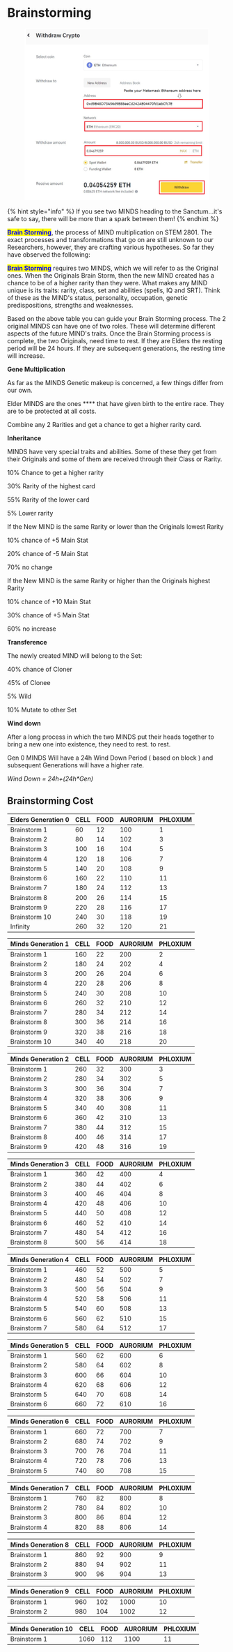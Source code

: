 # Brainstorming

<figure><img src="../../../../.gitbook/assets/unknown.png" alt=""><figcaption></figcaption></figure>

{% hint style="info" %}
If you see two MINDS heading to the Sanctum...it's safe to say, there will be more than a spark between them!
{% endhint %}

<mark style="color:blue;">**Brain Storming**</mark>, the process of MIND multiplication on STEM 2801. The exact processes and transformations that go on are still unknown to our Researchers, however, they are crafting various hypotheses. So far they have observed the following:

<mark style="color:blue;">**Brain Storming**</mark> requires two MINDS, which we will refer to as the Original ones. When the Originals Brain Storm, then the new MIND created has a chance to be of a higher rarity than they were. What makes any MIND unique is its traits: rarity, class, set and abilities (spells, IQ and SRT). Think of these as the MIND's status, personality, occupation, genetic predispositions, strengths and weaknesses.

Based on the above table you can guide your Brain Storming process. The 2 original MINDS can have one of two roles. These will determine different aspects of the future MIND's traits. Once the Brain Storming process is complete, the two Originals, need time to rest. If they are Elders the resting period will be 24 hours. If they are subsequent generations, the resting time will increase.



**Gene Multiplication**

As far as the MINDS Genetic makeup is concerned, a few things differ from our own.&#x20;

Elder MINDS are the ones **** that have given birth to the entire race. They are to be protected at all costs.

Combine any 2 Rarities and get a chance to get a higher rarity card.



**Inheritance**

MINDS have very special traits and abilities. Some of these they get from their Originals and some of them are received through their Class or Rarity.

10% Chance to get a higher rarity&#x20;

30% Rarity of the highest card&#x20;

55% Rarity of the lower card&#x20;

5% Lower rarity



If the New MIND is the same Rarity or lower than the Originals lowest Rarity

10% chance of +5 Main Stat

20% chance of -5 Main Stat

70% no change



If the New MIND is the same Rarity or higher than the Originals highest Rarity

10% chance of +10 Main Stat

30% chance of +5 Main Stat

60% no increase



**Transference**

The newly created MIND will belong to the Set:

40% chance of Cloner

45% of Clonee

5% Wild

10% Mutate to other Set



**Wind down**

After a long process in which the two MINDS put their heads together to bring a new one into existence, they need to rest. to rest.

Gen 0 MINDS Will have a 24h Wind Down Period ( based on block ) and subsequent Generations will have a higher rate.

_Wind Down = 24h+(24h\*Gen)_

## Brainstorming Cost



| Elders Generation 0 | CELL | FOOD | AURORIUM | PHLOXIUM |
| ------------------- | ---- | ---- | -------- | -------- |
| Brainstorm 1        | 60   | 12   | 100      | 1        |
| Brainstorm 2        | 80   | 14   | 102      | 3        |
| Brainstorm 3        | 100  | 16   | 104      | 5        |
| Brainstorm 4        | 120  | 18   | 106      | 7        |
| Brainstorm 5        | 140  | 20   | 108      | 9        |
| Brainstorm 6        | 160  | 22   | 110      | 11       |
| Brainstorm 7        | 180  | 24   | 112      | 13       |
| Brainstorm 8        | 200  | 26   | 114      | 15       |
| Brainstorm 9        | 220  | 28   | 116      | 17       |
| Brainstorm 10       | 240  | 30   | 118      | 19       |
| Infinity            | 260  | 32   | 120      | 21       |



| Minds Generation 1 | CELL | FOOD | AURORIUM | PHLOXIUM |
| ------------------ | ---- | ---- | -------- | -------- |
| Brainstorm 1       | 160  | 22   | 200      | 2        |
| Brainstorm 2       | 180  | 24   | 202      | 4        |
| Brainstorm 3       | 200  | 26   | 204      | 6        |
| Brainstorm 4       | 220  | 28   | 206      | 8        |
| Brainstorm 5       | 240  | 30   | 208      | 10       |
| Brainstorm 6       | 260  | 32   | 210      | 12       |
| Brainstorm 7       | 280  | 34   | 212      | 14       |
| Brainstorm 8       | 300  | 36   | 214      | 16       |
| Brainstorm 9       | 320  | 38   | 216      | 18       |
| Brainstorm 10      | 340  | 40   | 218      | 20       |



| Minds Generation 2 | CELL | FOOD | AURORIUM | PHLOXIUM |
| ------------------ | ---- | ---- | -------- | -------- |
| Brainstorm 1       | 260  | 32   | 300      | 3        |
| Brainstorm 2       | 280  | 34   | 302      | 5        |
| Brainstorm 3       | 300  | 36   | 304      | 7        |
| Brainstorm 4       | 320  | 38   | 306      | 9        |
| Brainstorm 5       | 340  | 40   | 308      | 11       |
| Brainstorm 6       | 360  | 42   | 310      | 13       |
| Brainstorm 7       | 380  | 44   | 312      | 15       |
| Brainstorm 8       | 400  | 46   | 314      | 17       |
| Brainstorm 9       | 420  | 48   | 316      | 19       |





| Minds Generation 3 | CELL | FOOD | AURORIUM | PHLOXIUM |
| ------------------ | ---- | ---- | -------- | -------- |
| Brainstorm 1       | 360  | 42   | 400      | 4        |
| Brainstorm 2       | 380  | 44   | 402      | 6        |
| Brainstorm 3       | 400  | 46   | 404      | 8        |
| Brainstorm 4       | 420  | 48   | 406      | 10       |
| Brainstorm 5       | 440  | 50   | 408      | 12       |
| Brainstorm 6       | 460  | 52   | 410      | 14       |
| Brainstorm 7       | 480  | 54   | 412      | 16       |
| Brainstorm 8       | 500  | 56   | 414      | 18       |



| Minds Generation 4 | CELL | FOOD | AURORIUM | PHLOXIUM |
| ------------------ | ---- | ---- | -------- | -------- |
| Brainstorm 1       | 460  | 52   | 500      | 5        |
| Brainstorm 2       | 480  | 54   | 502      | 7        |
| Brainstorm 3       | 500  | 56   | 504      | 9        |
| Brainstorm 4       | 520  | 58   | 506      | 11       |
| Brainstorm 5       | 540  | 60   | 508      | 13       |
| Brainstorm 6       | 560  | 62   | 510      | 15       |
| Brainstorm 7       | 580  | 64   | 512      | 17       |





| Minds Generation 5 | CELL | FOOD | AURORIUM | PHLOXIUM |
| ------------------ | ---- | ---- | -------- | -------- |
| Brainstorm 1       | 560  | 62   | 600      | 6        |
| Brainstorm 2       | 580  | 64   | 602      | 8        |
| Brainstorm 3       | 600  | 66   | 604      | 10       |
| Brainstorm 4       | 620  | 68   | 606      | 12       |
| Brainstorm 5       | 640  | 70   | 608      | 14       |
| Brainstorm 6       | 660  | 72   | 610      | 16       |



| Minds Generation 6 | CELL | FOOD | AURORIUM | PHLOXIUM |
| ------------------ | ---- | ---- | -------- | -------- |
| Brainstorm 1       | 660  | 72   | 700      | 7        |
| Brainstorm 2       | 680  | 74   | 702      | 9        |
| Brainstorm 3       | 700  | 76   | 704      | 11       |
| Brainstorm 4       | 720  | 78   | 706      | 13       |
| Brainstorm 5       | 740  | 80   | 708      | 15       |



| Minds Generation 7 | CELL | FOOD | AURORIUM | PHLOXIUM |
| ------------------ | ---- | ---- | -------- | -------- |
| Brainstorm 1       | 760  | 82   | 800      | 8        |
| Brainstorm 2       | 780  | 84   | 802      | 10       |
| Brainstorm 3       | 800  | 86   | 804      | 12       |
| Brainstorm 4       | 820  | 88   | 806      | 14       |



| Minds Generation 8 | CELL | FOOD | AURORIUM | PHLOXIUM |
| ------------------ | ---- | ---- | -------- | -------- |
| Brainstorm 1       | 860  | 92   | 900      | 9        |
| Brainstorm 2       | 880  | 94   | 902      | 11       |
| Brainstorm 3       | 900  | 96   | 904      | 13       |



| Minds Generation 9 | CELL | FOOD | AURORIUM | PHLOXIUM |
| ------------------ | ---- | ---- | -------- | -------- |
| Brainstorm 1       | 960  | 102  | 1000     | 10       |
| Brainstorm 2       | 980  | 104  | 1002     | 12       |



| Minds Generation 10 | CELL | FOOD | AURORIUM | PHLOXIUM |
| ------------------- | ---- | ---- | -------- | -------- |
| Brainstorm 1        | 1060 | 112  | 1100     | 11       |
